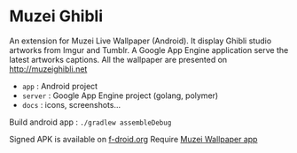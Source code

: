 Muzei Ghibli
============

An extension for Muzei Live Wallpaper (Android). It display Ghibli studio artworks from Imgur and Tumblr.
A Google App Engine application serve the latest artworks captions. All the wallpaper are presented on http://muzeighibli.net

* ```app``` : Android project
* ```server``` : Google App Engine project (golang, polymer)
* ```docs``` : icons, screenshots...

Build android app : ```./gradlew assembleDebug```

Signed APK is available on [f-droid.org](https://f-droid.org/repository/browse/?fdfilter=muzei&fdid=net.ebt.muzei.miyazaki)
Require [Muzei Wallpaper app](http://get.muzei.co)
